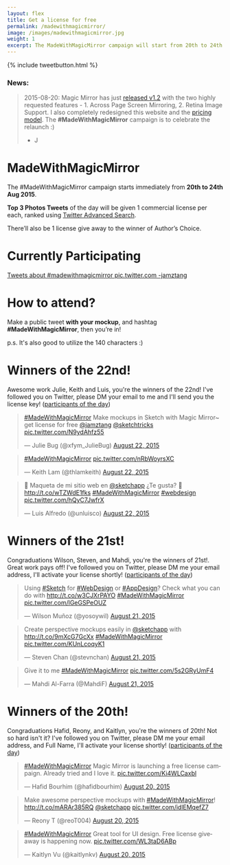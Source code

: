 ```yaml
---
layout: flex
title: Get a license for free
permalink: /madewithmagicmirror/
image: /images/madewithmagicmirror.jpg
weight: 1
excerpt: The MadeWithMagicMirror campaign will start from 20th to 24th Aug 2015. Top 3 Photos Tweets of the day will be given 1 commercial license per each! See more about the campaign...
---
```


<div class="wrapper" markdown="1">

{% include tweetbutton.html %}

### News:
> 2015-08-20: Magic Mirror has just [released v1.2](/#features) with the two highly requested features - 1. Across Page Screen Mirroring, 2. Retina Image Support. I also completely redesigned this website and the [pricing model](/purchase). The **#MadeWithMagicMirror** campaign is to celebrate the relaunch :)    
> - J

# MadeWithMagicMirror

The #MadeWithMagicMirror campaign starts immediately from **20th to 24th Aug 2015**.

**Top 3 Photos Tweets** of the day will be given 1 commercial license per each, ranked using [Twitter Advanced Search](https://twitter.com/search-advanced?lang=en).

There’ll also be 1 license give away to the winner of Author’s Choice.

</div>

# Currently Participating

<a class="twitter-timeline" data-dnt="true" href="https://twitter.com/search?q=%23madewithmagicmirror%20pic.twitter.com%20-jamztang" data-widget-id="634663660531544064">Tweets about #madewithmagicmirror pic.twitter.com -jamztang</a> <script>!function(d,s,id){var js,fjs=d.getElementsByTagName(s)[0],p=/^http:/.test(d.location)?'http':'https';if(!d.getElementById(id)){js=d.createElement(s);js.id=id;js.src=p+"://platform.twitter.com/widgets.js";fjs.parentNode.insertBefore(js,fjs);}}(document,"script","twitter-wjs");</script>

<div class="wrapper" markdown="1">

# How to attend?

Make a public tweet **with your mockup**, and hashtag **#MadeWithMagicMirror**, then you’re in! 

p.s. It's also good to utilize the 140 characters :)

# Winners of the 22nd!

Awesome work Julie, Keith and Luis, you're the winners of the 22nd! I've followed you on Twitter, please DM your email to me and I'll send you the license key! ([participants of the day](https://twitter.com/search?q=-RT%20%23MadeWithMagicMirror%20pic.twitter.com%20since%3A2015-08-22%20until%3A2015-08-23&src=typd))

<div class="flex mxn2">

<blockquote class="twitter-tweet" lang="en"><p lang="en" dir="ltr"><a href="https://twitter.com/hashtag/MadeWithMagicMirror?src=hash">#MadeWithMagicMirror</a> Make mockups in Sketch with Magic Mirror~ get license for free <a href="https://twitter.com/jamztang">@jamztang</a> <a href="https://twitter.com/sketchtricks">@sketchtricks</a> <a href="http://t.co/N9ydAhfz55">pic.twitter.com/N9ydAhfz55</a></p>&mdash; Julie Bug (@xfym_JulieBug) <a href="https://twitter.com/xfym_JulieBug/status/634976954131746822">August 22, 2015</a></blockquote> <script async src="//platform.twitter.com/widgets.js" charset="utf-8"></script>

<blockquote class="twitter-tweet" lang="en"><p lang="und" dir="ltr"><a href="https://twitter.com/hashtag/MadeWithMagicMirror?src=hash">#MadeWithMagicMirror</a> <a href="http://t.co/nRbWoyrsXC">pic.twitter.com/nRbWoyrsXC</a></p>&mdash; Keith Lam (@thlamkeith) <a href="https://twitter.com/thlamkeith/status/635024563940683777">August 22, 2015</a></blockquote> <script async src="//platform.twitter.com/widgets.js" charset="utf-8"></script>

<blockquote class="twitter-tweet" lang="en"><p lang="es" dir="ltr">🌵 Maqueta de mi sitio web en <a href="https://twitter.com/sketchapp">@sketchapp</a> ¿Te gusta? 📌 <a href="http://t.co/wTZWdE1fks">http://t.co/wTZWdE1fks</a> <a href="https://twitter.com/hashtag/MadeWithMagicMirror?src=hash">#MadeWithMagicMirror</a> <a href="https://twitter.com/hashtag/webdesign?src=hash">#webdesign</a> <a href="http://t.co/hQyC7JwfrX">pic.twitter.com/hQyC7JwfrX</a></p>&mdash; Luis Alfredo (@unluisco) <a href="https://twitter.com/unluisco/status/635124870385389568">August 22, 2015</a></blockquote> <script async src="//platform.twitter.com/widgets.js" charset="utf-8"></script>

</div>

<a id="20150821"></a>

# Winners of the 21st!

Congraduations Wilson, Steven, and Mahdi, you're the winners of 21st!. Great work pays off! I've followed you on Twitter, please DM me your email address, I'll activate your license shortly!
([participants of the day](https://twitter.com/search?q=-RT%20%23MadeWithMagicMirror%20pic.twitter.com%20%23madewithmagicmirror%20pic.twitter.com%20-jamztang%20since%3A2015-08-21%20until%3A2015-08-22&src=typd))

<div class="flex mxn2">

<blockquote class="twitter-tweet" lang="en"><p lang="en" dir="ltr">Using <a href="https://twitter.com/hashtag/Sketch?src=hash">#Sketch</a> for <a href="https://twitter.com/hashtag/WebDesign?src=hash">#WebDesign</a> or <a href="https://twitter.com/hashtag/AppDesign?src=hash">#AppDesign</a>? Check what you can do with <a href="http://t.co/w3CJXrPAYO">http://t.co/w3CJXrPAYO</a> <a href="https://twitter.com/hashtag/MadeWithMagicMirror?src=hash">#MadeWithMagicMirror</a> <a href="http://t.co/lGeGSPeOUZ">pic.twitter.com/lGeGSPeOUZ</a></p>&mdash; Wilson Muñoz (@yosoywil) <a href="https://twitter.com/yosoywil/status/634531933146480640">August 21, 2015</a></blockquote> <script async src="//platform.twitter.com/widgets.js" charset="utf-8"></script>

<blockquote class="twitter-tweet" lang="en"><p lang="en" dir="ltr">Create perspective mockups easily in <a href="https://twitter.com/sketchapp">@sketchapp</a> with <a href="http://t.co/9mXcG7GcXx">http://t.co/9mXcG7GcXx</a> <a href="https://twitter.com/hashtag/MadeWithMagicMirror?src=hash">#MadeWithMagicMirror</a> <a href="http://t.co/KUnLcoqyK1">pic.twitter.com/KUnLcoqyK1</a></p>&mdash; Steven Chan (@stevnchan) <a href="https://twitter.com/stevnchan/status/634822351939461120">August 21, 2015</a></blockquote> <script async src="//platform.twitter.com/widgets.js" charset="utf-8"></script>

<blockquote class="twitter-tweet" lang="en"><p lang="en" dir="ltr">Give it to me <a href="https://twitter.com/hashtag/MadeWithMagicMirror?src=hash">#MadeWithMagicMirror</a> <a href="http://t.co/5s2GRyUmF4">pic.twitter.com/5s2GRyUmF4</a></p>&mdash; Mahdi Al-Farra (@MahdiF) <a href="https://twitter.com/MahdiF/status/634640561635520512">August 21, 2015</a></blockquote> <script async src="//platform.twitter.com/widgets.js" charset="utf-8"></script>

</div>

<a id="20150820"></a>

# Winners of the 20th!

Congraduations Hafid, Reony, and Kaitlyn, you're the winners of 20th! Not so hard isn't it? I've followed you on Twitter, please DM me your email address, and Full Name, I'll activate your license shortly!
([participants of the day](https://twitter.com/search?q=-RT%20%23MadeWithMagicMirror%20pic.twitter.com%20%23madewithmagicmirror%20pic.twitter.com%20-jamztang%20since%3A2015-08-20%20until%3A2015-08-21&src=typd))

<div class="flex mxn2">

<blockquote class="twitter-tweet" lang="en"><p lang="en" dir="ltr"><a href="https://twitter.com/hashtag/MadeWithMagicMirror?src=hash">#MadeWithMagicMirror</a> Magic Mirror is launching a free license campaign. &#10;Already tried and I love it. <a href="http://t.co/Ki4WLCaxbl">pic.twitter.com/Ki4WLCaxbl</a></p>&mdash; Hafid Bourhim (@hafidbourhim) <a href="https://twitter.com/hafidbourhim/status/634396649222094848">August 20, 2015</a></blockquote> <script async src="//platform.twitter.com/widgets.js" charset="utf-8"></script>

<blockquote class="twitter-tweet" lang="en"><p lang="en" dir="ltr">Make awesome perspective mockups with <a href="https://twitter.com/hashtag/MadeWithMagicMirror?src=hash">#MadeWithMagicMirror</a>! <a href="http://t.co/mARAr385RQ">http://t.co/mARAr385RQ</a> <a href="https://twitter.com/sketchapp">@sketchapp</a> <a href="http://t.co/idlEMqefZ7">pic.twitter.com/idlEMqefZ7</a></p>&mdash; Reony T (@reoT004) <a href="https://twitter.com/reoT004/status/634363085223014401">August 20, 2015</a></blockquote> <script async src="//platform.twitter.com/widgets.js" charset="utf-8"></script>

<blockquote class="twitter-tweet" lang="en"><p lang="en" dir="ltr"><a href="https://twitter.com/hashtag/MadeWithMagicMirror?src=hash">#MadeWithMagicMirror</a> Great tool for UI design. Free license giveaway is happening now. <a href="http://t.co/WL3taD6ABp">pic.twitter.com/WL3taD6ABp</a></p>&mdash; Kaitlyn Vu (@kaitlynkv) <a href="https://twitter.com/kaitlynkv/status/634360177374859269">August 20, 2015</a></blockquote> <script async src="//platform.twitter.com/widgets.js" charset="utf-8"></script>

</div>
